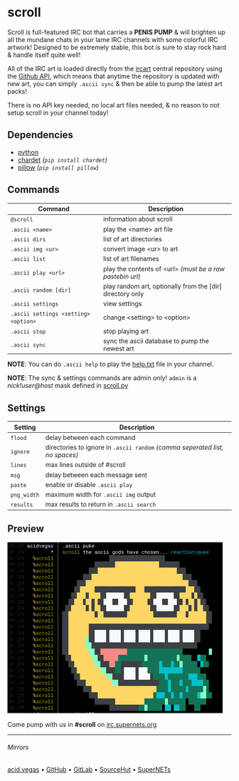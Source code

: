 # scroll

Scroll is full-featured IRC bot that carries a **PENIS PUMP** & will brighten up all the mundane chats in your lame IRC channels with some colorful IRC artwork! Designed to be extremely stable, this bot is sure to stay rock hard & handle itself quite well!

All of the IRC art is loaded directly from the [ircart](https://github.com/ircart/ircart) central repository using the [Github API](https://docs.github.com/en/rest), which means that anytime the repository is updated with new art, you can simply `.ascii sync` & then be able to pump the latest art packs!

There is no API key needed, no local art files needed, & no reason to not setup scroll in your channel today!

## Dependencies
* [python](https://www.python.org/)
* [chardet](https://pypi.org/project/chardet/) *(`pip install chardet`)*
* [pillow](https://pypi.org/project/pillow/) *(`pip install pillow`)*

## Commands
| Command                              | Description                                                |
| ------------------------------------ | ---------------------------------------------------------- |
| `@scroll`                            | information about scroll                                   |
| `.ascii <name>`                      | play the \<name> art file                                  |
| `.ascii dirs`                        | list of art directories                                    |
| `.ascii img <ur>`                    | convert image \<ur> to art                                 |
| `.ascii list`                        | list of art filenames                                      |
| `.ascii play <url>`                  | play the contents of \<url> *(must be a raw pastebin url)* |
| `.ascii random [dir]`                | play random art, optionally from the [dir] directory only  |
| `.ascii settings`                    | view settings                                              |
| `.ascii settings <setting> <option>` | change \<setting> to \<option>                             |
| `.ascii stop`                        | stop playing art                                           |
| `.ascii sync`                        | sync the ascii database to pump the newest art             |

**NOTE**: You can do `.ascii help` to play the [help.txt](https://github.com/ircart/ircart/blob/master/ircart/doc/help.txt) file in your channel.

**NOTE**: The sync & settings commands are admin only! `admin` is a *nick!user@host* mask defined in [scroll.py](https://github.com/ircart/scroll/blob/master/scroll.py)

## Settings
| Setting     | Description                                                                  |
| ----------- | ---------------------------------------------------------------------------- |
| `flood`     | delay between each command                                                   |
| `ignore`    | directories to ignore in `.ascii random` *(comma seperated list, no spaces)* |
| `lines`     | max lines outside of #scroll                                                 |
| `msg`       | delay between each message sent                                              |
| `paste`     | enable or disable `.ascii play`                                              |
| `png_width` | maximum width for `.ascii img` output                                        |
| `results`   | max results to return in `.ascii search`                                     |


## Preview

![](.screens/preview.png)

Come pump with us in **#scroll** on [irc.supernets.org](ircs://irc.supernets.org)

___

###### Mirrors
[acid.vegas](https://git.acid.vegas/asciiblaster) • [GitHub](https://github.com/ircart/asciiblaster) • [GitLab](https://gitlab.com/ircart/asciiblaster) • [SourceHut](https://git.sr.ht/~acidvegas/asciiblaster) • [SuperNETs](https://git.supernets.org/ircart/asciiblaster)
